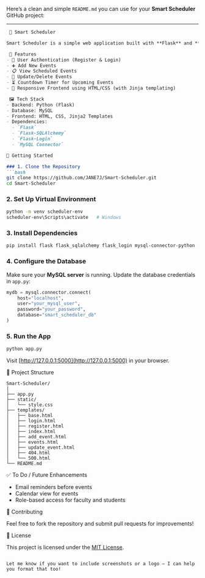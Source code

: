 Here’s a clean and simple `README.md` you can use for your **Smart Scheduler** GitHub project:

---

````markdown
 📅 Smart Scheduler

Smart Scheduler is a simple web application built with **Flask** and **MySQL**, designed to help users manage events and schedules efficiently. It allows users to register, log in, and perform CRUD operations (Create, Read, Update, Delete) on their events.

 🔧 Features
- 👤 User Authentication (Register & Login)
- ➕ Add New Events
- 📋 View Scheduled Events
- 📝 Update/Delete Events
- ⏳ Countdown Timer for Upcoming Events
- 🎨 Responsive Frontend using HTML/CSS (with Jinja templating)

 🖼️ Tech Stack
- Backend: Python (Flask)
- Database: MySQL
- Frontend: HTML, CSS, Jinja2 Templates
- Dependencies:
  - `Flask`
  - `Flask-SQLAlchemy`
  - `Flask-Login`
  - `MySQL Connector`

🚀 Getting Started

### 1. Clone the Repository
```bash
git clone https://github.com/JANE7J/Smart-Scheduler.git
cd Smart-Scheduler
````

### 2. Set Up Virtual Environment

```bash
python -m venv scheduler-env
scheduler-env\Scripts\activate   # Windows
```

### 3. Install Dependencies

```bash
pip install flask flask_sqlalchemy flask_login mysql-connector-python
```

### 4. Configure the Database

Make sure your **MySQL server** is running. Update the database credentials in `app.py`:

```python
mydb = mysql.connector.connect(
    host="localhost",
    user="your_mysql_user",
    password="your_password",
    database="smart_scheduler_db"
)
```

### 5. Run the App

```bash
python app.py
```

Visit [http://127.0.0.1:5000](http://127.0.0.1:5000) in your browser.

📂 Project Structure

```
Smart-Scheduler/
│
├── app.py
├── static/
│   └── style.css
├── templates/
│   ├── base.html
│   ├── login.html
│   ├── register.html
│   ├── index.html
│   ├── add_event.html
│   ├── events.html
│   ├── update_event.html
│   ├── 404.html
│   └── 500.html
└── README.md
```

✅ To Do / Future Enhancements

* Email reminders before events
* Calendar view for events
* Role-based access for faculty and students

🤝 Contributing

Feel free to fork the repository and submit pull requests for improvements!

📃 License

This project is licensed under the [MIT License](LICENSE).

```

Let me know if you want to include screenshots or a logo — I can help you format that too!
```
